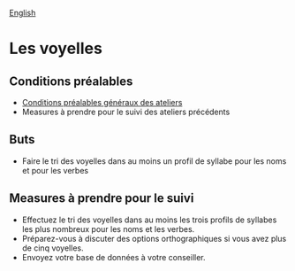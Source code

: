 <a href="../…./ws/VOWELS.md">English</a>

# <a>Les voyelles</a>

## Conditions préalables

- [Conditions préalables généraux des ateliers](../WORKSHOPS.md#Prerequisites)
- Measures à prendre pour le suivi des ateliers précédents

## Buts

- Faire le tri des voyelles dans au moins un profil de syllabe pour les noms et pour les verbes

## Measures à prendre pour le suivi

- Effectuez le tri des voyelles dans au moins les trois profils de syllabes les plus nombreux pour les noms et les verbes.
- Préparez-vous à discuter des options orthographiques si vous avez plus de cinq voyelles.
- Envoyez votre base de données à votre conseiller.
